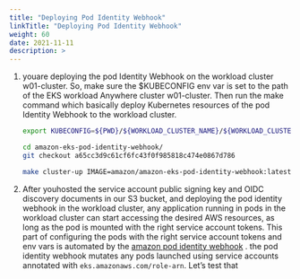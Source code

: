```yaml
---
title: "Deploying Pod Identity Webhook"
linkTitle: "Deploying Pod Identity Webhook"
weight: 60
date: 2021-11-11
description: >  
---
```


1. youare deploying the pod Identity Webhook on the workload cluster w01-cluster. So, make sure the $KUBECONFIG env var is set to the path of the EKS workload Anywhere cluster w01-cluster. Then run the make command which basically deploy Kubernetes resources of the pod Identity Webhook to the workload cluster.

    ```BASH
    export KUBECONFIG=${PWD}/${WORKLOAD_CLUSTER_NAME}/${WORKLOAD_CLUSTER_NAME}-eks-a-cluster.kubeconfig

    cd amazon-eks-pod-identity-webhook/
    git checkout a65cc3d9c61cf6fc43f0f985818c474e0867d786

    make cluster-up IMAGE=amazon/amazon-eks-pod-identity-webhook:latest
    ```

1. After youhosted the service account public signing key and OIDC discovery documents in our S3 bucket, and deploying the pod identity webhook in the workload cluster, any application running in pods in the workload cluster can start accessing the desired AWS resources, as long as the pod is mounted with the right service account tokens. This part of configuring the pods with the right service account tokens and env vars is automated by the [amazon pod identity webhook](https://github.com/aws/amazon-eks-pod-identity-webhook) . the pod identity webhook mutates any pods launched using service accounts annotated with `eks.amazonaws.com/role-arn`. Let’s test that
